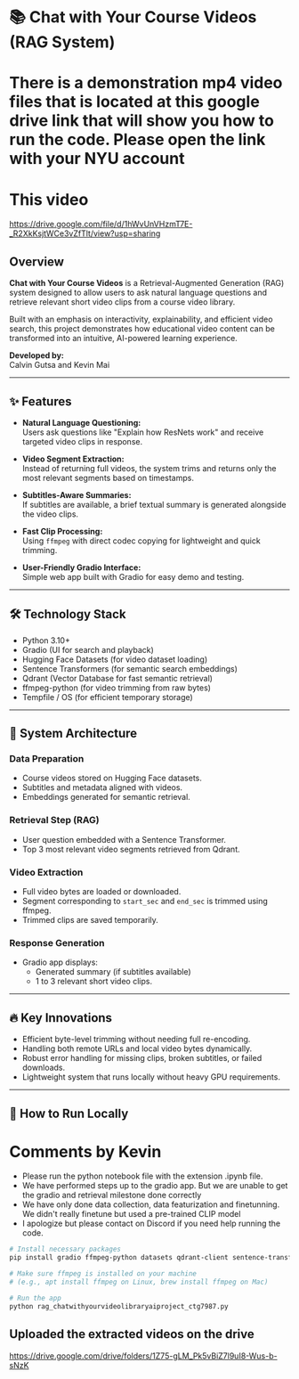 # 📚 Chat with Your Course Videos (RAG System)
# There is a demonstration mp4 video files that is located at this google drive link that will show you how to run the code. Please open the link with your NYU account
# This video
https://drive.google.com/file/d/1hWvUnVHzmT7E-_R2XkKsjtWCe3vZfTlt/view?usp=sharing

## Overview
**Chat with Your Course Videos** is a Retrieval-Augmented Generation (RAG) system designed to allow users to ask natural language questions and retrieve relevant short video clips from a course video library.

Built with an emphasis on interactivity, explainability, and efficient video search, this project demonstrates how educational video content can be transformed into an intuitive, AI-powered learning experience.

**Developed by:**  
Calvin Gutsa and Kevin Mai

---

## ✨ Features

- **Natural Language Questioning:**  
  Users ask questions like "Explain how ResNets work" and receive targeted video clips in response.

- **Video Segment Extraction:**  
  Instead of returning full videos, the system trims and returns only the most relevant segments based on timestamps.

- **Subtitles-Aware Summaries:**  
  If subtitles are available, a brief textual summary is generated alongside the video clips.

- **Fast Clip Processing:**  
  Using `ffmpeg` with direct codec copying for lightweight and quick trimming.

- **User-Friendly Gradio Interface:**  
  Simple web app built with Gradio for easy demo and testing.

---

## 🛠️ Technology Stack

- Python 3.10+
- Gradio (UI for search and playback)
- Hugging Face Datasets (for video dataset loading)
- Sentence Transformers (for semantic search embeddings)
- Qdrant (Vector Database for fast semantic retrieval)
- ffmpeg-python (for video trimming from raw bytes)
- Tempfile / OS (for efficient temporary storage)

---

## 🧩 System Architecture

### Data Preparation
- Course videos stored on Hugging Face datasets.
- Subtitles and metadata aligned with videos.
- Embeddings generated for semantic retrieval.

### Retrieval Step (RAG)
- User question embedded with a Sentence Transformer.
- Top 3 most relevant video segments retrieved from Qdrant.

### Video Extraction
- Full video bytes are loaded or downloaded.
- Segment corresponding to `start_sec` and `end_sec` is trimmed using ffmpeg.
- Trimmed clips are saved temporarily.

### Response Generation
- Gradio app displays:
  - Generated summary (if subtitles available)
  - 1 to 3 relevant short video clips.

---

## 🔥 Key Innovations

- Efficient byte-level trimming without needing full re-encoding.
- Handling both remote URLs and local video bytes dynamically.
- Robust error handling for missing clips, broken subtitles, or failed downloads.
- Lightweight system that runs locally without heavy GPU requirements.

---

## 🚀 How to Run Locally
# Comments by Kevin
 - Please run the python notebook file with the extension .ipynb file.
 - We have performed steps up to the gradio app. But we are unable to get the gradio and retrieval milestone done correctly
 - We have only done data collection, data featurization and finetunning. We didn't really finetune but used a pre-trained CLIP model
 - I apologize but please contact on Discord if you need help running the code.


```bash
# Install necessary packages
pip install gradio ffmpeg-python datasets qdrant-client sentence-transformers requests

# Make sure ffmpeg is installed on your machine
# (e.g., apt install ffmpeg on Linux, brew install ffmpeg on Mac)

# Run the app
python rag_chatwithyourvideolibraryaiproject_ctg7987.py
```
## Uploaded the extracted videos on the drive
https://drive.google.com/drive/folders/1Z75-gLM_Pk5vBiZ7l9uI8-Wus-b-sNzK
